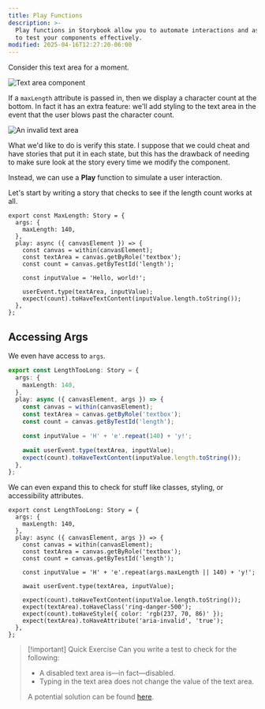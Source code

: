 ```yaml
---
title: Play Functions
description: >-
  Play functions in Storybook allow you to automate interactions and assertions
  to test your components effectively.
modified: 2025-04-16T12:27:20-06:00
---
```


Consider this text area for a moment.

![Text area component](assets/storybook-text-area-valid.png)

If a `maxLength` attribute is passed in, then we display a character count at the bottom. In fact it has an extra feature: we'll add styling to the text area in the event that the user blows past the character count.

![An invalid text area](assets/storybook-text-area-invalid.png)

What we'd like to do is verify this state. I suppose that we could cheat and have stories that put it in each state, but this has the drawback of needing to make sure look at the story every time we modify the component.

Instead, we can use a **Play** function to simulate a user interaction.

Let's start by writing a story that checks to see if the length count works at all.

```tsx
export const MaxLength: Story = {
  args: {
    maxLength: 140,
  },
  play: async ({ canvasElement }) => {
    const canvas = within(canvasElement);
    const textArea = canvas.getByRole('textbox');
    const count = canvas.getByTestId('length');

    const inputValue = 'Hello, world!';

    userEvent.type(textArea, inputValue);
    expect(count).toHaveTextContent(inputValue.length.toString());
  },
};
```

## Accessing Args

We even have access to `args`.

```ts
export const LengthTooLong: Story = {
  args: {
    maxLength: 140,
  },
  play: async ({ canvasElement, args }) => {
    const canvas = within(canvasElement);
    const textArea = canvas.getByRole('textbox');
    const count = canvas.getByTestId('length');

    const inputValue = 'H' + 'e'.repeat(140) + 'y!';

    await userEvent.type(textArea, inputValue);
    expect(count).toHaveTextContent(inputValue.length.toString());
  },
};
```

We can even expand this to check for stuff like classes, styling, or accessibility attributes.

```tsx
export const LengthTooLong: Story = {
  args: {
    maxLength: 140,
  },
  play: async ({ canvasElement, args }) => {
    const canvas = within(canvasElement);
    const textArea = canvas.getByRole('textbox');
    const count = canvas.getByTestId('length');

    const inputValue = 'H' + 'e'.repeat(args.maxLength || 140) + 'y!';

    await userEvent.type(textArea, inputValue);

    expect(count).toHaveTextContent(inputValue.length.toString());
    expect(textArea).toHaveClass('ring-danger-500');
    expect(count).toHaveStyle({ color: 'rgb(237, 70, 86)' });
    expect(textArea).toHaveAttribute('aria-invalid', 'true');
  },
};
```

> [!important] Quick Exercise
> Can you write a test to check for the following:
>
> - A disabled text area is—in fact—disabled.
> - Typing in the text area does not change the value of the text area.
>
> A potential solution can be found [here](text-area-disabled-play-function-solution.md).
